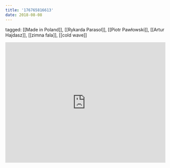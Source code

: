 ```yaml
---
title: '176765816613'
date: 2018-08-08
---
```

tagged: [[Made in Poland]], [[Rykarda Parasol]], [[Piotr Pawłowski]], [[Artur Hajdasz]], [[zimna fala]], [[cold wave]]
<iframe allow="accelerometer; autoplay; clipboard-write; encrypted-media; gyroscope; picture-in-picture" allowfullscreen="" frameborder="0" height="375" id="youtube_iframe" src="https://www.youtube.com/embed/ghsNoj5LCfo?feature=oembed&amp;enablejsapi=1&amp;origin=https://safe.txmblr.com&amp;wmode=opaque" width="500"></iframe>